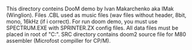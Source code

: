 This directory conteins DooM demo by Ivan Makarchenko aka IMak (Winglion).
Files .CBL used as music files (wav files without header, 8bit, mono, 16kHz (if i correct).
For run doom demo, you must use SPECTRUM.EXE with SPRINTER.ZX config files.
All data files must be placed in root of "C:".
SRC directory contains doom2 source file for M80 assembler (Microfost compiller for CP/M).
